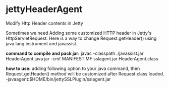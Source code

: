 jettyHeaderAgent
================

Modify Http Header contents in Jetty

Sometimes we need Adding some customized HTTP header in Jetty's HttpServletRequest.
Here is a way to change Request.getHeader() using java.lang.instrument and javassist.

**command to compile and pack jar:**
javac -classpath ./javassist.jar HeaderAgent.java 
jar -cmf MANIFEST.MF sslagent.jar HeaderAgent.class 

**how to use:**
adding following option to your java command, then Request.getHeader() method will be customized after Request.class loaded.
-javaagent:$HOME/bin/jettySSLPlugin/sslagent.jar 
